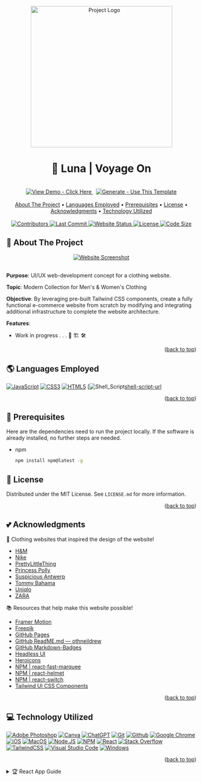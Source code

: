<a name="readme-top"></a>

<!-- PROJECT LOGO -->
<div align="center">
  <a href="https://gchang2004.github.io/luna-demo">
    <img
      src="https://github.com/gchang2004/luna-demo/blob/master/src/assets/logos/logo.png?raw=true"
      width="375px"
      alt="Project Logo"
    >
  </a>

  <h1 align="center"> 🌙 Luna | Voyage On</h1>
</div>

<!-- PROJECT BADGES -->
<br />
<div align="center">
  <a href="https://gchang2004.github.io/luna-demo/">
    <img
      src="https://img.shields.io/badge/View_Demo-Click_Here-informational?style=for-the-badge&logo=google+chrome&logoColor=white"
      alt="View Demo - Click Here"
    >
  </a>&nbsp;
  <a href="https://github.com/gchang2004/luna-demo/generate">
    <img
      src="https://img.shields.io/badge/Generate-Use_This_Template-2ea44f?style=for-the-badge&logo=github&logoColor=white"
      alt="Generate - Use This Template"
    >
  </a>
</div>

<!-- 📚 TABLE OF CONTENTS -->
<br />
  <div align="center">
    <a href="#-about-the-project">About The Project</a> •
    <a href="#-languages-employed">Languages Employed</a> •
    <a href="#-prerequisites">Prerequisites</a> •
    <a href="#-license">License</a> •
    <a href="#-acknowledgments">Acknowledgments</a> •
    <a href="#-technology-utilized">Technology Utilized</a>
  </div>
<br />

<!-- PROJECT BADGES -->

<div align="center">
  <a href="https://github.com/gchang2004/luna-demo/graphs/contributors">
    <img
      src="https://img.shields.io/github/contributors/gchang2004/luna-demo?color=blueviolet" alt="Contributors"
    >
  </a>
  <a href="https://github.com/gchang2004/luna-demo/graphs/commit-activity">
    <img
      src="https://img.shields.io/github/last-commit/gchang2004/luna-demo"
      alt="Last Commit">
   </a>
  <a href="https://github.com/gchang2004/luna-demo/settings/pages">
    <img
      src="https://img.shields.io/website?color=success&url=https%3A%2F%2Fluna-demo%2F"
      alt="Website Status">
  </a>
  <a href="https://github.com/gchang2004/luna-demo/blob/main/LICENSE.md">
    <img
      src="https://img.shields.io/github/license/gchang2004/luna-demo?color=ff69b4"
      alt="License">
  </a>
  <a href="https://github.com/settings/repositories">
    <img
      src="https://img.shields.io/github/languages/code-size/gchang2004/luna-demo?color=informational"
      alt="Code Size">
  </a>
</div>

<!-- ABOUT THE PROJECT -->

## 🧭 About The Project

<div align="center">
  <a href="https://gchang2004.github.io/luna-demo/">
    <img
      src="https://github.com/gchang2004/luna-demo/blob/master/src/assets/logos/landing-page.png?raw=true"
      alt="Website Screenshot">
  </a>
</div>

<br/>

**Purpose**: UI/UX web-development concept for a clothing website.

**Topic**: Modern Collection for Men's & Women's Clothing

**Objective**: By leveraging pre-built Tailwind CSS components, create a fully functional e-commerce website from scratch by modifying and integrating additional infrastructure to complete the website architecture.

**Features**:

- Work in progress . . . 🚧 🏗️ 🛠️

<p align="right">(<a href="#readme-top">back to top</a>)</p>

<!-- SOFTWARE PROGRAMS USED -->

## 🌎 Languages Employed

[![JavaScript][javascript-shield]][javascript-url]
[![CSS3][css3-shield]][css3-url]
[![HTML5][html5-shield]][html5-url]
[![Shell_Script][shell-script-shield][shell-script-url]

<p align="right">(<a href="#readme-top">back to top</a>)</p>

<!-- DEPENDENCIES -->

## 🚀 Prerequisites

Here are the dependencies need to run the project locally. If the software is already installed, no further steps are needed.

- npm
  ```sh
  npm install npm@latest -g
  ```

<!-- LICENSE -->

## 📜 License

Distributed under the MIT License. See `LICENSE.md` for more information.

<p align="right">(<a href="#readme-top">back to top</a>)</p>

<!-- ACKNOWLEDGMENTS -->

## 💕 Acknowledgments

👕 Clothing websites that inspired the design of the website!

- [H&M](https://www2.hm.com/en_us/index.html)
- [Nike](https://www.nike.com/)
- [PrettyLittleThing](https://www.prettylittlething.us/)
- [Princess Polly](https://us.princesspolly.com/)
- [Suspicious Antwerp](https://www.suspiciousantwerp.com/en-us)
- [Tommy Bahama](https://www.tommybahama.com/)
- [Uniqlo](https://www.uniqlo.com/us/en/men)
- [ZARA](https://www.zara.com/us/)

📚 Resources that help make this website possible!

- [Framer Motion](https://www.framer.com/motion/)
- [Freepik](https://www.freepik.com)
- [GitHub Pages](https://pages.github.com)
- [GitHub ReadME.md — othneildrew](https://github.com/othneildrew/Best-README-Template/blob/master/README.md#readme-top)
- [GitHub Markdown-Badges](https://github.com/Ileriayo/markdown-badges)
- [Headless UI](https://headlessui.com/)
- [Heroicons](https://heroicons.com/)
- [NPM | react-fast-marquee](https://www.npmjs.com/package/react-fast-marquee)
- [NPM | react-helmet](https://www.npmjs.com/package/react-helmet)
- [NPM | react-switch](https://www.npmjs.com/package/react-switch)
- [Tailwind UI CSS Components](https://tailwindui.com/components)

<p align="right">(<a href="#readme-top">back to top</a>)</p>

<!-- RESOURCES USED -->

## 💻 Technology Utilized

[![Adobe Photoshop][adobe_photoshop-shield]][adobe_photoshop-url]
[![Canva][canva-shield]][canva-url]
[![ChatGPT][chatgpt-shield]][chatgpt-url]
[![Git][git-shield]][git-url]
[![Github][github-shield]][github-url]
[![Google Chrome][google_chrome-shield]][google_chrome-url]
[![iOS][ios-shield]][ios-url]
[![MacOS][macos-shield]][macos-url]
[![Node.JS][nodejs-shield]][nodejs-url]
[![NPM][npm-shield]][npm-url]
[![React][react-shield]][react-url]
[![Stack Overflow][stack_overflow-shield]][stack_overflow-url]
[![TailwindCSS][tailwindcss-shield]][tailwindcss-url]
[![Visual Studio Code][visual_studio_code-shield]][visual_studio_code-url]
[![Windows][windows-shield]][windows-url]

<p align="right">(<a href="#readme-top">back to top</a>)</p>

<!-- DEFAULT CREATE REACT APP GUIDE -->
<details>
<summary>
  🏆 React App Guide
</summary>

## Getting Started with Create React App

This project was bootstrapped with [Create React App](https://github.com/facebook/create-react-app).

## Available Scripts

In the project directory, you can run:

### `npm start`

Runs the app in the development mode.\
Open [http://localhost:3000](http://localhost:3000) to view it in your browser.

The page will reload when you make changes.\
You may also see any lint errors in the console.

### `npm test`

Launches the test runner in the interactive watch mode.\
See the section about [running tests](https://facebook.github.io/create-react-app/docs/running-tests) for more information.

### `npm run build`

Builds the app for production to the `build` folder.\
It correctly bundles React in production mode and optimizes the build for the best performance.

The build is minified and the filenames include the hashes.\
Your app is ready to be deployed!

See the section about [deployment](https://facebook.github.io/create-react-app/docs/deployment) for more information.

### `npm run eject`

**Note: this is a one-way operation. Once you `eject`, you can't go back!**

If you aren't satisfied with the build tool and configuration choices, you can `eject` at any time. This command will remove the single build dependency from your project.

Instead, it will copy all the configuration files and the transitive dependencies (webpack, Babel, ESLint, etc) right into your project so you have full control over them. All of the commands except `eject` will still work, but they will point to the copied scripts so you can tweak them. At this point you're on your own.

You don't have to ever use `eject`. The curated feature set is suitable for small and middle deployments, and you shouldn't feel obligated to use this feature. However we understand that this tool wouldn't be useful if you couldn't customize it when you are ready for it.

## Learn More

You can learn more in the [Create React App documentation](https://facebook.github.io/create-react-app/docs/getting-started).

To learn React, check out the [React documentation](https://reactjs.org/).

### Code Splitting

This section has moved here: [https://facebook.github.io/create-react-app/docs/code-splitting](https://facebook.github.io/create-react-app/docs/code-splitting)

### Analyzing the Bundle Size

This section has moved here: [https://facebook.github.io/create-react-app/docs/analyzing-the-bundle-size](https://facebook.github.io/create-react-app/docs/analyzing-the-bundle-size)

### Making a Progressive Web App

This section has moved here: [https://facebook.github.io/create-react-app/docs/making-a-progressive-web-app](https://facebook.github.io/create-react-app/docs/making-a-progressive-web-app)

### Advanced Configuration

This section has moved here: [https://facebook.github.io/create-react-app/docs/advanced-configuration](https://facebook.github.io/create-react-app/docs/advanced-configuration)

### Deployment

This section has moved here: [https://facebook.github.io/create-react-app/docs/deployment](https://facebook.github.io/create-react-app/docs/deployment)

### `npm run build` fails to minify

This section has moved here: [https://facebook.github.io/create-react-app/docs/troubleshooting#npm-run-build-fails-to-minify](https://facebook.github.io/create-react-app/docs/troubleshooting#npm-run-build-fails-to-minify)

</details>

<!-- MARKDOWN LANGUAGES -->

[css3-shield]: https://img.shields.io/badge/css3-%231572B6.svg?style=for-the-badge&logo=css3&logoColor=white
[css3-url]: https://www.w3.org/Style/CSS/Overview.en.html
[html5-shield]: https://img.shields.io/badge/html5-%23E34F26.svg?style=for-the-badge&logo=html5&logoColor=white
[html5-url]: https://html.spec.whatwg.org/multipage/
[javascript-shield]: https://img.shields.io/badge/javascript-%23323330.svg?style=for-the-badge&logo=javascript&logoColor=%23F7DF1E
[javascript-url]: https://www.javascript.com/
[react-shield]: https://img.shields.io/badge/react-%2320232a.svg?style=for-the-badge&logo=react&logoColor=%2361DAFB
[react-url]: https://reactjs.org/
[shell-script-shield]:https://img.shields.io/badge/shell_script-%23121011.svg?style=for-the-badge&logo=gnu-bash&logoColor=white
[shell-script-url]:https://linuxcommand.org/index.php

<!-- MARKDOWN RESOURCES -->

[adobe_photoshop-shield]: https://img.shields.io/badge/adobe%20photoshop-%2331A8FF.svg?style=for-the-badge&logo=adobe%20photoshop&logoColor=white
[adobe_photoshop-url]: https://www.adobe.com/products/photoshop.html
[canva-shield]: https://img.shields.io/badge/Canva-%2300C4CC.svg?style=for-the-badge&logo=Canva&logoColor=white
[canva-url]: https://www.canva.com/
[chatgpt-shield]: https://img.shields.io/badge/chatGPT-74aa9c?style=for-the-badge&logo=openai&logoColor=white
[chatgpt-url]: https://openai.com/blog/chatgpt
[git-shield]: https://img.shields.io/badge/git-%23F05033.svg?style=for-the-badge&logo=git&logoColor=white
[git-url]: https://git-scm.com/
[github-shield]: https://img.shields.io/badge/github-%23121011.svg?style=for-the-badge&logo=github&logoColor=white
[github-url]: https://github.com/
[google_chrome-shield]: https://img.shields.io/badge/Google%20Chrome-4285F4?style=for-the-badge&logo=GoogleChrome&logoColor=white
[google_chrome-url]: https://www.google.com/chrome/
[ios-shield]: https://img.shields.io/badge/iOS-000000?style=for-the-badge&logo=ios&logoColor=white
[ios-url]: https://www.apple.com/ios/
[macos-shield]: https://img.shields.io/badge/mac%20os-000000?style=for-the-badge&logo=macos&logoColor=F0F0F0
[macos-url]: https://www.apple.com/macos
[nodejs-shield]: https://img.shields.io/badge/node.js-6DA55F?style=for-the-badge&logo=node.js&logoColor=white
[nodejs-url]: https://nodejs.org/
[npm-shield]: https://img.shields.io/badge/NPM-%23000000.svg?style=for-the-badge&logo=npm&logoColor=white
[npm-url]: https://www.npmjs.com/
[stack_overflow-shield]: https://img.shields.io/badge/-Stackoverflow-FE7A16?style=for-the-badge&logo=stack-overflow&logoColor=white
[stack_overflow-url]: https://stackoverflow.com/
[tailwindcss-shield]: https://img.shields.io/badge/tailwindcss-%2338B2AC.svg?style=for-the-badge&logo=tailwind-css&logoColor=white
[tailwindcss-url]: https://tailwindcss.com/
[visual_studio_code-shield]: https://img.shields.io/badge/Visual%20Studio%20Code-0078d7.svg?style=for-the-badge&logo=visual-studio-code&logoColor=white
[visual_studio_code-url]: https://code.visualstudio.com/
[windows-shield]: https://img.shields.io/badge/Windows-0078D6?style=for-the-badge&logo=windows&logoColor=white
[windows-url]: https://www.microsoft.com/en-us/windows
